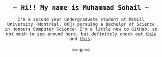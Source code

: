 <h2 align="center"><samp>~ Hi!! My name is Muhammad Sohail ~</samp></h2>

<p align="center"><samp>I'm a second year undergraduate student at McGill University (Montréal, QC📍) pursuing a Bachelor of Science in Honours
                          Computer Science! I'm a little new to GitHub, so not much to see around here, but definitely check out 
                          <a href="https://github.com/mhsohail56/wrappedify">this</a> and <a href="https://github.com/mhsohail56/hanoi">this</a>.</samp></p>

<p align="center">༻❁༺</p>
